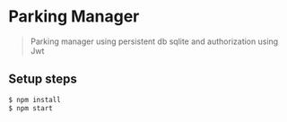 # Parking Manager

> Parking manager using persistent db sqlite and authorization using Jwt

## Setup steps

```sh
$ npm install
$ npm start
```